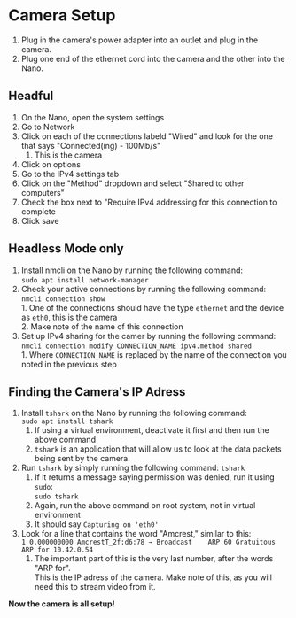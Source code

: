 <h1>Camera Setup</h1>

1. Plug in the camera's power adapter into an outlet and plug in the camera.
2. Plug one end of the ethernet cord into the camera and the other into the Nano.

<h2>Headful</h2>

1. On the Nano, open the system settings
2. Go to Network
3. Click on each of the connections labeld "Wired" and look for the one that says "Connected(ing) - 100Mb/s"
    1. This is the camera
4. Click on options
5. Go to the IPv4 settings tab
6. Click on the "Method" dropdown and select "Shared to other computers"
7. Check the box next to "Require IPv4 addressing for this connection to complete
8. Click save

<h2>Headless Mode only</h2>

1. Install nmcli on the Nano by running the following command:  
        `sudo apt install network-manager`  
2. Check your active connections by running the following command:  
        `nmcli connection show`  
        1. One of the connections should have the type `ethernet` and the device as `eth0`, this is the camera  
        2. Make note of the name of this connection  
3. Set up IPv4 sharing for the camer by running the following command:  
        `nmcli connection modify CONNECTION_NAME ipv4.method shared`  
        1. Where `CONNECTION_NAME` is replaced by the name of the connection you noted in the previous step

<h2>Finding the Camera's IP Adress</h2>

1. Install `tshark` on the Nano by running the following command:  
  `sudo apt install tshark`
    1. If using a virtual environment, deactivate it first and then run the above command 
    2. `tshark` is an application that will allow us to look at the data packets being sent by the camera.   
2. Run `tshark` by simply running the following command:
  `tshark`
    1. If it returns a message saying permission was denied, run it using `sudo`:  
      `sudo tshark`
    2. Again, run the above command on root system, not in virtual environment 
    2. It should say `Capturing on 'eth0'`   
3. Look for a line that contains the word "Amcrest," similar to this:  
  `1 0.000000000 AmcrestT_2f:d6:78 → Broadcast    ARP 60 Gratuitous ARP for 10.42.0.54`  
    1. The important part of this is the very last number, after the words "ARP for".  
    This is the IP adress of the camera. Make note of this, as you will need this to stream video from it.

**Now the camera is all setup!**
